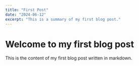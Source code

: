 ```yaml
---
title: "First Post"
date: "2024-06-12"
excerpt: "This is a summary of my first blog post."
---
```


# Welcome to my first blog post

This is the content of my first blog post written in markdown.
